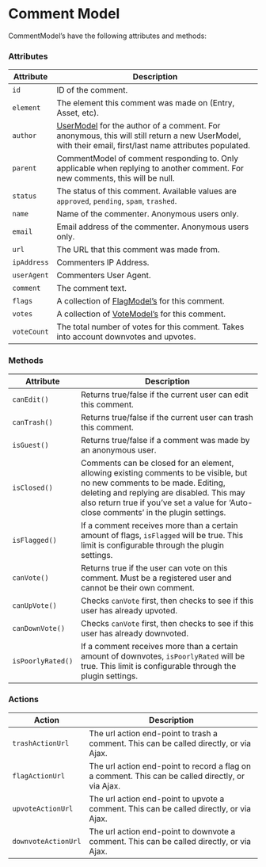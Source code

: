 # Comment Model

CommentModel’s have the following attributes and methods:

### Attributes

Attribute | Description
--- | ---
`id` | ID of the comment.
`element` | The element this comment was made on (Entry, Asset, etc).
`author` | [UserModel](https://craftcms.com/docs/templating/usermodel) for the author of a comment. For anonymous, this will still return a new UserModel, with their email, first/last name attributes populated.
`parent` | CommentModel of comment responding to. Only applicable when replying to another comment. For new comments, this will be null.
`status` | The status of this comment. Available values are `approved`, `pending`, `spam`, `trashed`.
`name` | Name of the commenter. Anonymous users only.
`email` | Email address of the commenter. Anonymous users only.
`url` | The URL that this comment was made from.
`ipAddress` | Commenters IP Address.
`userAgent` | Commenters User Agent.
`comment` | The comment text.
`flags` | A collection of [FlagModel’s](/craft-plugins/comments/docs/developers/flag-model) for this comment.
`votes` | A collection of [VoteModel’s](/craft-plugins/comments/docs/developers/vote-model) for this comment.
`voteCount` | The total number of votes for this comment. Takes into account downvotes and upvotes.

### Methods

Attribute | Description
--- | ---
`canEdit()` | Returns true/false if the current user can edit this comment.
`canTrash()` | Returns true/false if the current user can trash this comment.
`isGuest()` | Returns true/false if a comment was made by an anonymous user.
`isClosed()` | Comments can be closed for an element, allowing existing comments to be visible, but no new comments to be made. Editing, deleting and replying are disabled. This may also return true if you’ve set a value for ‘Auto-close comments’ in the plugin settings.
`isFlagged()` | If a comment receives more than a certain amount of flags, `isFlagged` will be true. This limit is configurable through the plugin settings.
`canVote()` | Returns true if the user can vote on this comment. Must be a registered user and cannot be their own comment.
`canUpVote()` | Checks `canVote` first, then checks to see if this user has already upvoted.
`canDownVote()` | Checks `canVote` first, then checks to see if this user has already downvoted.
`isPoorlyRated()` | If a comment receives more than a certain amount of downvotes, `isPoorlyRated` will be true. This limit is configurable through the plugin settings.

### Actions

Action | Description
--- | ---
`trashActionUrl` | The url action end-point to trash a comment. This can be called directly, or via Ajax.
`flagActionUrl` | The url action end-point to record a flag on a comment. This can be called directly, or via Ajax.
`upvoteActionUrl` | The url action end-point to upvote a comment. This can be called directly, or via Ajax.
`downvoteActionUrl` | The url action end-point to downvote a comment. This can be called directly, or via Ajax.
